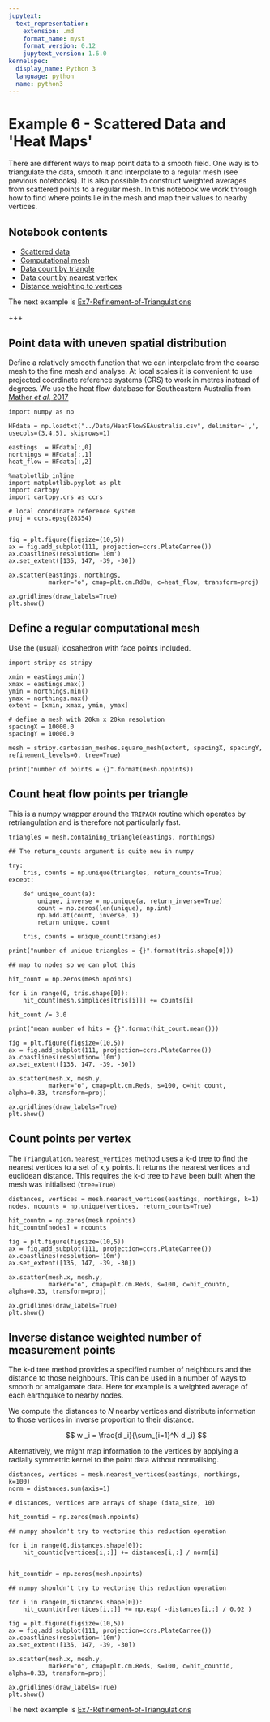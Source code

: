 ```yaml
---
jupytext:
  text_representation:
    extension: .md
    format_name: myst
    format_version: 0.12
    jupytext_version: 1.6.0
kernelspec:
  display_name: Python 3
  language: python
  name: python3
---
```


# Example 6 - Scattered Data and 'Heat Maps'

There are different ways to map point data to a smooth field. One way is to triangulate the data, smooth it and interpolate to a regular mesh (see previous notebooks). It is also possible to construct weighted averages from scattered points to a regular mesh. In this notebook we work through how to find where points lie in the mesh and map their values to nearby vertices. 

## Notebook contents

   - [Scattered data](#Point-data-with-uneven-spatial-distribution)
   - [Computational mesh](#Define-a-regular-computational-mesh)
   - [Data count by triangle](#Count-heat-flow-points-per-triangle)
   - [Data count by nearest vertex](#Count-earthquakes-per-vertex)
   - [Distance weighting to vertices](#Inverse-distance-weighted-number-of-earthquakes)
   
   
The next example is [Ex7-Refinement-of-Triangulations](./Ex7-Refinement-of-Triangulations.md)

+++

## Point data with uneven spatial distribution

Define a relatively smooth function that we can interpolate from the coarse mesh to the fine mesh and analyse. At local scales it is convenient to use projected coordinate reference systems (CRS) to work in metres instead of degrees. We use the heat flow database for Southeastern Australia from [Mather _et al._ 2017](https://doi.org/10.1016/j.tecto.2017.12.015)


```{code-cell} ipython3
import numpy as np

HFdata = np.loadtxt("../Data/HeatFlowSEAustralia.csv", delimiter=',', usecols=(3,4,5), skiprows=1)

eastings  = HFdata[:,0]
northings = HFdata[:,1]
heat_flow = HFdata[:,2]
```

```{code-cell} ipython3
%matplotlib inline
import matplotlib.pyplot as plt
import cartopy
import cartopy.crs as ccrs

# local coordinate reference system
proj = ccrs.epsg(28354)


fig = plt.figure(figsize=(10,5))
ax = fig.add_subplot(111, projection=ccrs.PlateCarree())
ax.coastlines(resolution='10m')
ax.set_extent([135, 147, -39, -30])

ax.scatter(eastings, northings,
           marker="o", cmap=plt.cm.RdBu, c=heat_flow, transform=proj)

ax.gridlines(draw_labels=True)
plt.show()
```

## Define a regular computational mesh

Use the (usual) icosahedron with face points included. 

```{code-cell} ipython3
import stripy as stripy

xmin = eastings.min()
xmax = eastings.max()
ymin = northings.min()
ymax = northings.max()
extent = [xmin, xmax, ymin, ymax]

# define a mesh with 20km x 20km resolution
spacingX = 10000.0
spacingY = 10000.0

mesh = stripy.cartesian_meshes.square_mesh(extent, spacingX, spacingY, refinement_levels=0, tree=True)

print("number of points = {}".format(mesh.npoints))
```

## Count heat flow points per triangle 

This is a numpy wrapper around the `TRIPACK` routine which operates by retriangulation and is therefore not particularly fast.

```{code-cell} ipython3
triangles = mesh.containing_triangle(eastings, northings)
```

```{code-cell} ipython3
## The return_counts argument is quite new in numpy

try:
    tris, counts = np.unique(triangles, return_counts=True)
except:

    def unique_count(a):
        unique, inverse = np.unique(a, return_inverse=True)
        count = np.zeros(len(unique), np.int)
        np.add.at(count, inverse, 1)
        return unique, count

    tris, counts = unique_count(triangles)
    
print("number of unique triangles = {}".format(tris.shape[0]))
```

```{code-cell} ipython3
## map to nodes so we can plot this

hit_count = np.zeros(mesh.npoints)

for i in range(0, tris.shape[0]):
    hit_count[mesh.simplices[tris[i]]] += counts[i]

hit_count /= 3.0

print("mean number of hits = {}".format(hit_count.mean()))
```

```{code-cell} ipython3
fig = plt.figure(figsize=(10,5))
ax = fig.add_subplot(111, projection=ccrs.PlateCarree())
ax.coastlines(resolution='10m')
ax.set_extent([135, 147, -39, -30])

ax.scatter(mesh.x, mesh.y,
           marker="o", cmap=plt.cm.Reds, s=100, c=hit_count, alpha=0.33, transform=proj)

ax.gridlines(draw_labels=True)
plt.show()
```

## Count points per vertex

The `Triangulation.nearest_vertices` method uses a k-d tree to find the nearest vertices to a set of x,y points. It returns the nearest vertices and euclidean distance. This requires the k-d tree to have been built when the mesh was initialised (`tree=True`)

```{code-cell} ipython3
distances, vertices = mesh.nearest_vertices(eastings, northings, k=1)
nodes, ncounts = np.unique(vertices, return_counts=True)

hit_countn = np.zeros(mesh.npoints)
hit_countn[nodes] = ncounts
```

```{code-cell} ipython3
fig = plt.figure(figsize=(10,5))
ax = fig.add_subplot(111, projection=ccrs.PlateCarree())
ax.coastlines(resolution='10m')
ax.set_extent([135, 147, -39, -30])

ax.scatter(mesh.x, mesh.y,
           marker="o", cmap=plt.cm.Reds, s=100, c=hit_countn, alpha=0.33, transform=proj)

ax.gridlines(draw_labels=True)
plt.show()
```

## Inverse distance weighted number of measurement points

The k-d tree method provides a specified number of neighbours and the distance to those neighbours. This can be used in a number of ways to smooth or amalgamate data. Here for example is a weighted average of each earthquake to nearby nodes. 

We compute the distances to $N$ nearby vertices and distribute information to those vertices in inverse proportion to their distance.

$$ w _i = \frac{d _i}{\sum_{i=1}^N d _i} $$

Alternatively, we might map information to the vertices by applying a radially symmetric kernel to the point data without normalising.

```{code-cell} ipython3
distances, vertices = mesh.nearest_vertices(eastings, northings, k=100)
norm = distances.sum(axis=1)

# distances, vertices are arrays of shape (data_size, 10)

hit_countid = np.zeros(mesh.npoints)

## numpy shouldn't try to vectorise this reduction operation

for i in range(0,distances.shape[0]):
    hit_countid[vertices[i,:]] += distances[i,:] / norm[i]


hit_countidr = np.zeros(mesh.npoints)

## numpy shouldn't try to vectorise this reduction operation

for i in range(0,distances.shape[0]):
    hit_countidr[vertices[i,:]] += np.exp( -distances[i,:] / 0.02 ) 

```

```{code-cell} ipython3
fig = plt.figure(figsize=(10,5))
ax = fig.add_subplot(111, projection=ccrs.PlateCarree())
ax.coastlines(resolution='10m')
ax.set_extent([135, 147, -39, -30])

ax.scatter(mesh.x, mesh.y,
           marker="o", cmap=plt.cm.Reds, s=100, c=hit_countid, alpha=0.33, transform=proj)

ax.gridlines(draw_labels=True)
plt.show()
```

The next example is [Ex7-Refinement-of-Triangulations](./Ex7-Refinement-of-Triangulations.md)
